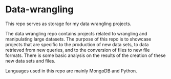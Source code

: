 # Data-wrangling
This repo serves as storage for my data wrangling projects.

The data wrangling repo contains projects related to wrangling and manipulating large datasets.
The purpose of this repo is to showcase projects that are specific to the production of new data sets, to data retrieved from new queries, and to the conversion of files to new file formats.
There is some basic analysis on the results of the creation of these new data sets and files.

Languages used in this repo are mainly MongoDB and Python.
